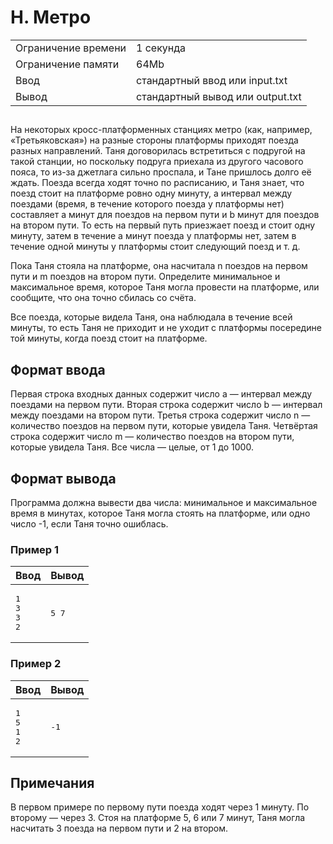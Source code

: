 <div class="problem-statement">
   <div class="header">
      <h1 class="title">H. Метро</h1>
      <table>
         <tr class="time-limit">
            <td class="property-title">Ограничение времени</td>
            <td>1&nbsp;секунда</td>
         </tr>
         <tr class="memory-limit">
            <td class="property-title">Ограничение памяти</td>
            <td>64Mb</td>
         </tr>
         <tr class="input-file">
            <td class="property-title">Ввод</td>
            <td colspan="1">стандартный ввод или input.txt</td>
         </tr>
         <tr class="output-file">
            <td class="property-title">Вывод</td>
            <td colspan="1">стандартный вывод или output.txt</td>
         </tr>
      </table>
   </div>
   <h2></h2>
   <div class="legend"><span style="">
         <p>На некоторых кросс-платформенных станциях метро (как, например, &laquo;Третьяковская&raquo;) на разные стороны платформы приходят поезда разных направлений. Таня договорилась встретиться с подругой на такой станции,
            но поскольку подруга приехала из другого часового пояса, то из-за джетлага сильно проспала, и Тане пришлось долго её ждать.
            Поезда всегда ходят точно по расписанию, и Таня знает, что поезд стоит на платформе ровно одну минуту, а интервал между поездами
            (время, в течение которого поезда у платформы нет) составляет <span class="tex-math-text">a</span> минут для поездов на первом пути и <span class="tex-math-text">b</span> минут для поездов на втором пути. То есть на первый путь приезжает поезд и стоит одну минуту, затем в течение <span class="tex-math-text">a</span> минут поезда у платформы нет, затем в течение одной минуты у платформы стоит следующий поезд и т.&nbsp;д. 
         </p></span><p>Пока Таня стояла на платформе, она насчитала <span class="tex-math-text">n</span> поездов на первом пути и <span class="tex-math-text">m</span> поездов на втором пути. Определите минимальное и максимальное время, которое Таня могла провести на платформе, или сообщите,
         что она точно сбилась со счёта. 
      </p>
      <p>Все поезда, которые видела Таня, она наблюдала в течение всей минуты, то есть Таня не приходит и не уходит с платформы посередине
         той минуты, когда поезд стоит на платформе.
      </p>
   </div>
   <h2>Формат ввода</h2>
   <div class="input-specification"><span style="">
         <p>Первая строка входных данных содержит число <span class="tex-math-text">a</span>&nbsp;&mdash; интервал между поездами на первом пути. Вторая строка содержит число <span class="tex-math-text">b</span>&nbsp;&mdash; интервал между поездами на втором пути. Третья строка содержит число <span class="tex-math-text">n</span>&nbsp;&mdash; количество поездов на первом пути, которые увидела Таня. Четвёртая строка содержит число <span class="tex-math-text">m</span>&nbsp;&mdash; количество поездов на втором пути, которые увидела Таня. Все числа&nbsp;&mdash; целые, от 1 до <span class="tex-math-text">1000</span>.
         </p></span></div>
   <h2>Формат вывода</h2>
   <div class="output-specification"><span style="">
         <p>Программа должна вывести два числа: минимальное и максимальное время в минутах, которое Таня могла стоять на платформе, или
            одно число <span class="tex-math-text">-1</span>, если Таня точно ошиблась. 
         </p></span></div>
   <h3>Пример 1</h3>
   <table class="sample-tests">
      <thead>
         <tr>
            <th>Ввод</th>
            <th>Вывод</th>
         </tr>
      </thead>
      <tbody>
         <tr>
            <td><pre>1
3
3
2
</pre></td>
            <td><pre>5 7
</pre></td>
         </tr>
      </tbody>
   </table>
   <h3>Пример 2</h3>
   <table class="sample-tests">
      <thead>
         <tr>
            <th>Ввод</th>
            <th>Вывод</th>
         </tr>
      </thead>
      <tbody>
         <tr>
            <td><pre>1
5
1
2
</pre></td>
            <td><pre>-1
</pre></td>
         </tr>
      </tbody>
   </table>
   <h2>Примечания</h2>
   <div class="notes"><span style="">
         <p>В первом примере по первому пути поезда ходят через 1 минуту. По второму&nbsp;&mdash; через 3. Стоя на платформе 5, 6 или 7 минут, Таня могла насчитать 3 поезда на первом пути и 2 на втором.</p></span></div>
</div></div>
